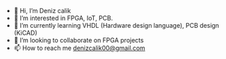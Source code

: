 - 👋 Hi, I’m Deniz calik
- 👀 I’m interested in FPGA, IoT, PCB. 
- 🌱 I’m currently learning VHDL (Hardware design language), PCB design (KiCAD)
- 💞️ I’m looking to collaborate on FPGA projects
- 📫 How to reach me denizcalik00@gmail.com

<!---
Denizcalik00/Denizcalik00 is a ✨ special ✨ repository because its `README.md` (this file) appears on your GitHub profile.
You can click the Preview link to take a look at your changes.
--->
